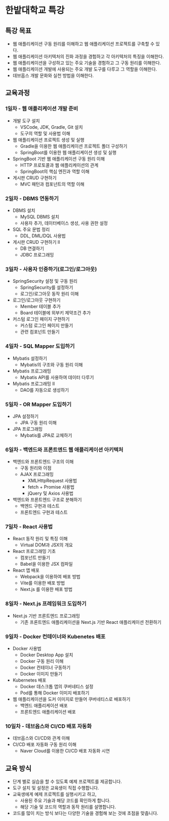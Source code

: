 # 한밭대학교 특강

## 특강 목표

- 웹 애플리케이션 구동 원리를 이해하고 웹 애플리케이션 프로젝트를 구축할 수 있다.
- 웹 애플리케이션 아키텍처의 진화 과정을 경험하고 각 아키텍처의 특징을 이해한다.
- 웹 애플리케이션을 구성하고 있는 주요 기술을 경험하고 그 구동 원리를 이해한다.
- 웹 애플리케이션 개발에 사용되는 주요 개발 도구를 다루고 그 역할을 이해한다.
- 데브옵스 개발 문화와 실천 방법을 이해한다.

## 교육과정

### 1일차 - 웹 애플리케이션 개발 준비

- 개발 도구 설치
  - VSCode, JDK, Gradle, Git 설치
  - 도구의 역할 및 사용법 이해
- 웹 애플리케이션 프로젝트 생성 및 실행
  - Gradle을 이용한 웹 애플리케이션 프로젝트 폴더 구성하기
  - SpringBoot를 이용한 웹 애플리케이션 생성 및 실행
- SpringBoot 기반 웹 애플리케이션 구동 원리 이해
  - HTTP 프로토콜과 웹 애플리케이션의 관계
  - SpringBoot의 핵심 엔진과 역할 이해
- 게시판 CRUD 구현하기
  - MVC 패턴과 컴포넌트의 역할 이해

### 2일차 - DBMS 연동하기

- DBMS 설치
  - MySQL DBMS 설치
  - 사용자 추가, 데이터베이스 생성, 사용 권한 설정
- SQL 주요 문법 정리
  - DDL, DML/DQL 사용법
- 게시판 CRUD 구현하기 II
  - DB 연결하기
  - JDBC 프로그래밍

### 3일차 - 사용자 인증하기(로그인/로그아웃)

- SpringSecurity 설정 및 구동 원리
  - SpringSecurity를 설정하기
  - 로그인/로그아웃 동작 원리 이해
- 로그인/로그아웃 구현하기
  - Member 테이블 추가
  - Board 테이블에 외부키 제약조건 추가
- 커스텀 로그인 페이지 구현하기
  - 커스텀 로그인 페이지 만들기
  - 관련 컴포넌트 만들기

### 4일차 - SQL Mapper 도입하기

- Mybatis 설정하기
  - Mybatis의 구조와 구동 원리 이해
- Mybatis 프로그래밍
  - Mybatis API를 사용하여 데이터 다루기
- Mybatis 프로그래밍 II
  - DAO를 자동으로 생성하기

### 5일차 - OR Mapper 도입하기

- JPA 설정하기
  - JPA 구동 원리 이해
- JPA 프로그래밍
  - Mybatis를 JPA로 교체하기

### 6일차 - 백엔드와 프론트엔드 웹 애플리케이션 아키텍처

- 백엔드와 프론트엔드 구조의 이해
  - 구동 원리와 이점
  - AJAX 프로그래밍
    - XMLHttpRequest 사용법
    - fetch + Promise 사용법
    - jQuery 및 Axios 사용법
- 백엔드와 프론트엔드 구조로 분해하기
  - 백엔드 구현과 테스트
  - 프론트엔드 구현과 테스트

### 7일차 - React 사용법

- React 동작 원리 및 특징 이해
  - Virtual DOM과 JSX의 개요
- React 프로그래밍 기초
  - 컴포넌트 만들기
  - Babel을 이용한 JSX 컴파일
- React 앱 배포
  - Webpack을 이용하여 배포 방법
  - Vite를 이용한 배포 방법
  - Next.js 를 이용한 배포 방법

### 8일차 - Next.js 프레임워크 도입하기

- Next.js 기반 프론트엔드 프로그래밍
  - 기존 프론트엔드 애플리케이션을 Next.js 기반 React 애플리케이션 전환하기

### 9일차 - Docker 컨테이너와 Kubenetes 배포

- Docker 사용법
  - Docker Desktop App 설치
  - Docker 구동 원리 이해
  - Docker 컨테이너 구동하기
  - Docker 이미지 만들기
- Kubernetes 배포
  - Docker 데스크톱 앱의 쿠버네티스 설정
  - Pod를 통해 Docker 이미지 배포하기
- 웹 애플리케이션을 도커 이미지로 만들어 쿠버네티스로 배포하기
  - 백엔드 애플리케이션 배포
  - 프론트엔드 애플리케이션 배포

### 10일차 - 데브옵스와 CI/CD 배포 자동화

- 데브옵스와 CI/CD와 관계 이해
- CI/CD 배포 자동화 구동 원리 이해
  - Naver Cloud를 이용한 CI/CD 배포 자동화 시연

## 교육 방식

- 단계 별로 실습을 할 수 있도록 예제 프로젝트를 제공합니다.
- 도구 설치 및 설정은 교육생이 직접 수행합니다.
- 교육생에게 예제 프로젝트를 실행시키고 하고,
  - 사용된 주요 기술과 해당 코드를 확인하게 합니다.
  - 해당 기술 및 코드의 역할과 동작 원리를 설명합니다.
- 코드를 많이 치는 방식 보다는 다양한 기술을 경험해 보는 것에 초점을 맞춥니다.
